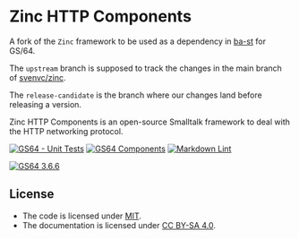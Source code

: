 # Zinc HTTP Components

A fork of the `Zinc` framework to be used as a dependency in [ba-st](https://github.com/ba-st)
for GS/64.

The `upstream` branch is supposed to track the changes in
the main branch of [svenvc/zinc](https://github.com/svenvc/zinc).

The `release-candidate` is the branch where our changes land before releasing a version.

Zinc HTTP Components is an open-source Smalltalk framework
to deal with the HTTP networking protocol.

[![GS64 - Unit Tests](https://github.com/ba-st-dependencies/Zinc/actions/workflows/unit-tests-gs64.yml/badge.svg)](https://github.com/ba-st-dependencies/Zinc/actions/workflows/unit-tests-gs64.yml)
[![GS64 Components](https://github.com/ba-st-dependencies/Zinc/actions/workflows/loading-gs64-components.yml/badge.svg)](https://github.com/ba-st-dependencies/Zinc/actions/workflows/loading-gs64-components.yml)
[![Markdown Lint](https://github.com/ba-st-dependencies/Zinc/actions/workflows/markdown-lint.yml/badge.svg)](https://github.com/ba-st-dependencies/Zinc/actions/workflows/markdown-lint.yml)

[![GS64 3.6.6](https://img.shields.io/badge/GS64-3.6.6-informational)](https://gemtalksystems.com/products/gs64/)

## License

- The code is licensed under [MIT](LICENSE).
- The documentation is licensed under [CC BY-SA 4.0](http://creativecommons.org/licenses/by-sa/4.0/).
